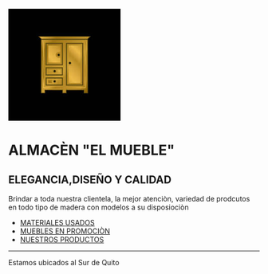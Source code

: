 ![imagen](logo.jpg)
# **ALMACÈN "EL MUEBLE"** 
## **ELEGANCIA,DISEÑO Y CALIDAD** 
Brindar a toda nuestra clientela, la mejor atenciòn, variedad de prodcutos en todo tipo de madera con modelos a su disposiociòn 

- [MATERIALES USADOS ](materiales.md)
- [MUEBLES EN PROMOCIÒN ](markdown.md)
- [NUESTROS PRODUCTOS ](markdown-notebooks.md)

---
Estamos ubicados al Sur de Quito 
